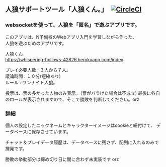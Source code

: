 ## 人狼サポートツール「人狼くん。」　[![CircleCI](https://circleci.com/gh/Asazuke11/2019-20Winter/tree/cookie.svg?style=svg&circle-token=9c494b5264bc9a8de16293a2c371ef199bdf54d9)](https://circleci.com/gh/Asazuke11/2019-20Winter/tree/cookie)

### websocketを使って、人狼を「匿名」で遊ぶアプリです。  

このアプリは、N予備校のWebアプリ入門を学習しながら作った、  
人狼を遊ぶためのアプリです。  

人狼くん  
https://whispering-hollows-42826.herokuapp.com/index  

プレイ必要人数 : ３人から７人。  
議論時間 : １０分(短縮あり)  
ルール : ワンナイト人狼。  

投票は、票の多かった人物のみ表示。（票がバラけた場合は不成立)
最後に各自のロールが表示されますので、そこで勝敗を判断してください。orz


### 詳細

個人の設定したニックネームとキャラクターイメージはcookieと紐付けて、
データベースに保存させています。  

チャット＆プレイデータ履歴は、データベースに残さず、配列に入れるのみで  
揮発です。


勝敗の挙動部分は締め切り日に間に合わず未実装です orz